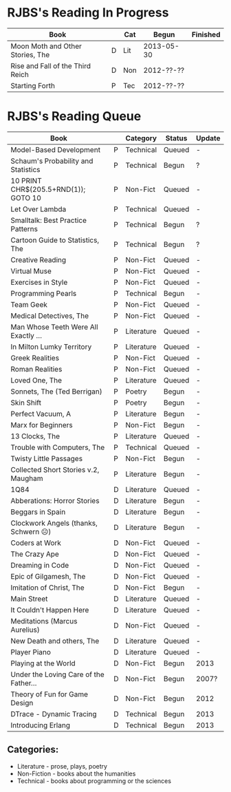 
# RJBS's Reading In Progress

| **Book**                            |   | Cat | Begun      | Finished   |
|-------------------------------------|---|-----|------------|------------|
 Moon Moth and Other Stories, The     | D | Lit | 2013-05-30 |
 Rise and Fall of the Third Reich     | D | Non | 2012-??-?? |
 Starting Forth                       | P | Tec | 2012-??-?? |

# RJBS's Reading Queue

| **Book**                            |   | Category   | Status | Update     |
|-------------------------------------|---|------------|--------|------------|
 Model-Based Development              | P | Technical  | Queued | -
 Schaum's Probability and Statistics  | P | Technical  | Begun  | ?
 10 PRINT CHR$(205.5+RND(1)); GOTO 10 | P | Non-Fict   | Queued | -
 Let Over Lambda                      | P | Technical  | Queued | -
 Smalltalk: Best Practice Patterns    | P | Technical  | Begun  | ?
 Cartoon Guide to Statistics, The     | P | Technical  | Begun  | ?
 Creative Reading                     | P | Non-Fict   | Queued | -
 Virtual Muse                         | P | Non-Fict   | Queued | -
 Exercises in Style                   | P | Non-Fict   | Queued | -
 Programming Pearls                   | P | Technical  | Begun  | -
 Team Geek                            | P | Non-Fict   | Queued | -
 Medical Detectives, The              | P | Non-Fict   | Queued | -
 Man Whose Teeth Were All Exactly …   | P | Literature | Queued | -
 In Milton Lumky Territory            | P | Literature | Queued | -
 Greek Realities                      | P | Non-Fict   | Queued | -
 Roman Realities                      | P | Non-Fict   | Queued | -
 Loved One, The                       | P | Literature | Queued | -
 Sonnets, The (Ted Berrigan)          | P | Poetry     | Begun  | -
 Skin Shift                           | P | Poetry     | Begun  | -
 Perfect Vacuum, A                    | P | Literature | Begun  | -
 Marx for Beginners                   | P | Non-Fict   | Begun  | -
 13 Clocks, The                       | P | Literature | Queued | -
 Trouble with Computers, The          | P | Technical  | Queued | -
 Twisty Little Passages               | P | Non-Fict   | Begun  | -
 Collected Short Stories v.2, Maugham | P | Literature | Begun  | -
 1Q84                                 | D | Literature | Queued | -
 Abberations: Horror Stories          | D | Literature | Begun  | -
 Beggars in Spain                     | D | Literature | Begun  | -
 Clockwork Angels (thanks, Schwern ☹) | D | Literature | Begun  | -
 Coders at Work                       | D | Non-Fict   | Queued | -
 The Crazy Ape                        | D | Non-Fict   | Queued | -
 Dreaming in Code                     | D | Non-Fict   | Queued | -
 Epic of Gilgamesh, The               | D | Non-Fict   | Queued | -
 Imitation of Christ, The             | D | Non-Fict   | Begun  | -
 Main Street                          | D | Literature | Queued | -
 It Couldn't Happen Here              | D | Literature | Queued | -
 Meditations (Marcus Aurelius)        | D | Non-Fict   | Queued | -
 New Death and others, The            | D | Literature | Queued | -
 Player Piano                         | D | Literature | Queued | -
 Playing at the World                 | D | Non-Fict   | Begun  | 2013
 Under the Loving Care of the Father… | D | Non-Fict   | Begun  | 2007?
 Theory of Fun for Game Design        | D | Non-Fict   | Begun  | 2012
 DTrace - Dynamic Tracing             | D | Technical  | Begun  | 2013
 Introducing Erlang                   | D | Technical  | Begun  | 2013

## Categories:

* Literature  - prose, plays, poetry
* Non-Fiction - books about the humanities
* Technical   - books about programming or the sciences
